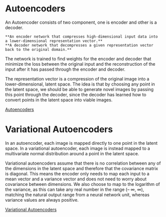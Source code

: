 # **Autoencoders**

An Autoencoder consists of two component, one is encoder and other is a decoder.

    **An encoder network that compresses high-dimensional input data into a lower-dimensional representation vector.**
    **A decoder network that decompresses a given representation vector back to the original domain.**

The network is trained to find weights for the encoder and decoder that minimize the loss between the original input and the reconstruction
of the input after it has passed through the encoder and decoder.

The representation vector is a compression of the original image into a lower-dimensional, latent space. The idea is that by choosing any point
in the latent space, we should be able to generate novel images by passing this point through the decoder, since the decoder has learned how to
convert points in the latent space into viable images.

[Autoencoders](Img/ae.png)

# **Variational Autoencoders**

In an autoencoder, each image is mapped directly to one point in the latent space. In a variational autoencoder, each image is instead mapped to
a multivariate normal distribution around a point in the latent space.

Variational autoencoders assume that there is no correlation between any of the dimensions in the latent space and therefore that the covariance 
matrix is diagonal. This means the encoder only needs to map each input to a mean vector and a variance vector and does not need to worry about 
covariance between dimensions. We also choose to map to the logarithm of the variance, as this can take any real number in the range (– ∞, ∞), 
matching the natural output range from a neural network unit, whereas variance values are always positive.

[Variational Autoencoders](Img/vae.png)


